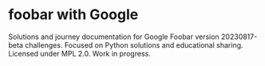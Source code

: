 # foobar with Google
 Solutions and journey documentation for Google Foobar version 20230817-beta challenges. Focused on Python solutions and educational sharing. Licensed under MPL 2.0. Work in progress.
